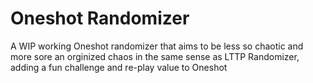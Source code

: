 # Oneshot Randomizer
 A WIP working Oneshot randomizer that aims to be less so chaotic and more sore an orginized chaos in the same sense as LTTP Randomizer, adding a fun challenge and re-play value to Oneshot
